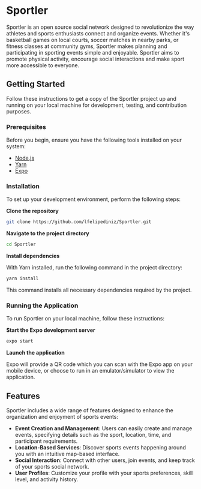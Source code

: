 # Sportler

Sportler is an open source social network designed to revolutionize the way athletes and sports enthusiasts connect and organize events. Whether it's basketball games on local courts, soccer matches in nearby parks, or fitness classes at community gyms, Sportler makes planning and participating in sporting events simple and enjoyable. Sportler aims to promote physical activity, encourage social interactions and make sport more accessible to everyone.

## Getting Started

Follow these instructions to get a copy of the Sportler project up and running on your local machine for development, testing, and contribution purposes.

### Prerequisites

Before you begin, ensure you have the following tools installed on your system:

- [Node.js](https://nodejs.org/en/download/)
- [Yarn](https://yarnpkg.com/getting-started/install)
- [Expo](https://expo.dev/)

### Installation

To set up your development environment, perform the following steps:

**Clone the repository**

```sh
git clone https://github.com/lfelipediniz/Sportler.git
```

**Navigate to the project directory**

```sh
cd Sportler
```

**Install dependencies**

With Yarn installed, run the following command in the project directory:

```sh
yarn install
```

This command installs all necessary dependencies required by the project.

### Running the Application

To run Sportler on your local machine, follow these instructions:

**Start the Expo development server**

```sh
expo start
```

**Launch the application**

Expo will provide a QR code which you can scan with the Expo app on your mobile device, or choose to run in an emulator/simulator to view the application.

## Features

Sportler includes a wide range of features designed to enhance the organization and enjoyment of sports events:

- **Event Creation and Management**: Users can easily create and manage events, specifying details such as the sport, location, time, and participant requirements.
- **Location-Based Services**: Discover sports events happening around you with an intuitive map-based interface.
- **Social Interaction**: Connect with other users, join events, and keep track of your sports social network.
- **User Profiles**: Customize your profile with your sports preferences, skill level, and activity history.

